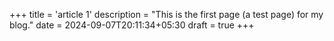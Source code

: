 +++
title = 'article 1'
description = "This is the first page (a test page) for my blog."
date = 2024-09-07T20:11:34+05:30
draft = true
+++